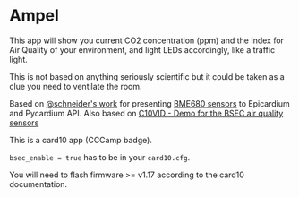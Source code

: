 # Ampel

This app will show you current CO2 concentration (ppm) and the Index for Air Quality of your environment, and light LEDs accordingly, like a traffic light.

This is not based on anything seriously scientific but it could be taken as a clue you need to ventilate the room.

Based on [@schneider's work](https://git.card10.badge.events.ccc.de/card10/firmware/-/merge_requests/380) for presenting [BME680 sensors](https://git.card10.badge.events.ccc.de/card10/hardware/-/raw/master/datasheets/bosch/BST-BME680-DS001.pdf) to Epicardium and Pycardium API.
Also based on [C10VID - Demo for the BSEC air quality sensors](https://github.com/ketsapiwiq/c10vid)

This is a card10 app (CCCamp badge).

`bsec_enable = true` has to be in your `card10.cfg`.

You will need to flash firmware >= v1.17 according to the card10 documentation.

